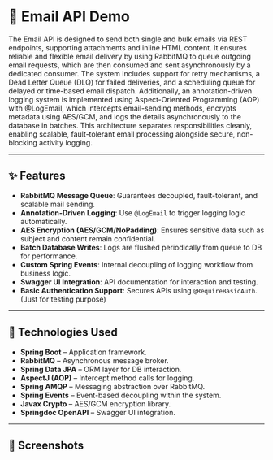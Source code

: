 # 📧 Email API Demo

The Email API is designed to send both single and bulk emails via REST endpoints, supporting attachments and inline HTML content. It ensures reliable and flexible email delivery by using RabbitMQ to queue outgoing email requests, which are then consumed and sent asynchronously by a dedicated consumer. The system includes support for retry mechanisms, a Dead Letter Queue (DLQ) for failed deliveries, and a scheduling queue for delayed or time-based email dispatch. Additionally, an annotation-driven logging system is implemented using Aspect-Oriented Programming (AOP) with @LogEmail, which intercepts email-sending methods, encrypts metadata using AES/GCM, and logs the details asynchronously to the database in batches. This architecture separates responsibilities cleanly, enabling scalable, fault-tolerant email processing alongside secure, non-blocking activity logging.


---

## ✨ Features
- **RabbitMQ Message Queue**: Guarantees decoupled, fault-tolerant, and scalable mail sending.
- **Annotation-Driven Logging**: Use `@LogEmail` to trigger logging logic automatically.
- **AES Encryption (AES/GCM/NoPadding)**: Ensures sensitive data such as subject and content remain confidential.
- **Batch Database Writes**: Logs are flushed periodically from queue to DB for performance.
- **Custom Spring Events**: Internal decoupling of logging workflow from business logic.
- **Swagger UI Integration**: API documentation for interaction and testing.
- **Basic Authentication Support**: Secures APIs using `@RequireBasicAuth`. (Just for testing purpose)

---

## 🧱 Technologies Used
- **Spring Boot** – Application framework.
- **RabbitMQ** – Asynchronous message broker.
- **Spring Data JPA** – ORM layer for DB interaction.
- **AspectJ (AOP)** – Intercept method calls for logging.
- **Spring AMQP** – Messaging abstraction over RabbitMQ.
- **Spring Events** – Event-based decoupling within the system.
- **Javax Crypto** – AES/GCM encryption library.
- **Springdoc OpenAPI** – Swagger UI integration.


---

## 📸 Screenshots






